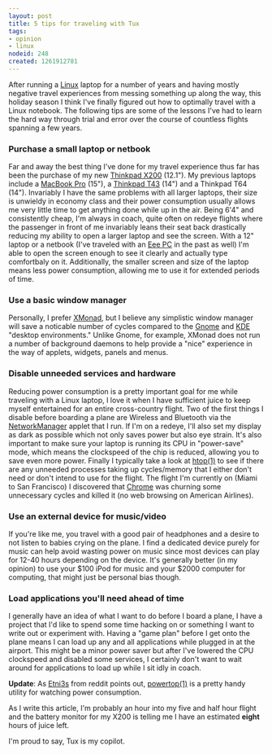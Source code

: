 ```yaml
--- 
layout: post
title: 5 tips for traveling with Tux
tags: 
- opinion
- linux
nodeid: 248
created: 1261912781
---
```

After running a <a id="aptureLink_WzTQaeWnm6" href="http://en.wikipedia.org/wiki/Linux%20%28kernel%29">Linux</a> laptop for a number of years and 
having mostly negative travel experiences from messing something up 
along the way, this holiday season I think I've finally figured 
out how to optimally travel with a Linux notebook. The following tips
are some of the lessons I've had to learn the hard way through trial and 
error over the course of countless flights spanning a few years.

### Purchase a small laptop or netbook 

Far and away the best thing I've done for my travel experience thus far 
has been the purchase of my new <a id="aptureLink_uIjthatTxd" href="http://www.amazon.com/gp/product/B002SG7LX8?tag=apture-20">Thinkpad X200</a> (12.1"). My previous laptops include
a <a id="aptureLink_s6vu8e48ui" href="http://en.wikipedia.org/wiki/MacBook%20Pro">MacBook Pro</a> (15"), a <a id="aptureLink_dnFWnkUnhf" href="http://www.youtube.com/watch?v=3jW1LrmqelA">Thinkpad T43</a> (14") and a Thinkpad T64 (14"). Invariably I have
the same problems with all larger laptops, their size is unwieldy in economy class 
and their power consumption usually allows me very little time to get anything done
while up in the air. Being 6'4" and consistently cheap, I'm always in coach, quite 
often on redeye flights where the passenger in front of me invariably leans their 
seat back drastically reducing my ability to open a larger laptop and see the screen. 
With a 12" laptop or a netbook (I've traveled with an <a id="aptureLink_mU2JeNLHtG" href="http://en.wikipedia.org/wiki/ASUS%20Eee%20PC">Eee PC</a> in the past as well) I'm able 
to open the screen enough to see it clearly and actually type comfortbaly on it. Additionally, 
the smaller screen and size of the laptop means less power consumption, allowing me to 
use it for extended periods of time. 


### Use a basic window manager 

Personally, I prefer <a id="aptureLink_M4NdgfWBrW" href="http://en.wikipedia.org/wiki/Xmonad">XMonad</a>, but I believe any simplistic window manager will save
a noticable number of cycles compared to the <a id="aptureLink_HQAAfwpj0K" href="http://en.wikipedia.org/wiki/GNOME">Gnome</a> and <a id="aptureLink_x1OYbfAPbc" href="http://en.wikipedia.org/wiki/KDE">KDE</a> "desktop environments." 
Unlike Gnome, for example, XMonad does not run a number of background daemons to help
provide a "nice" experience in the way of applets, widgets, panels and menus. 


### Disable unneeded services and hardware

Reducing power consumption is a pretty important goal for me while traveling with 
a Linux laptop, I love it when I have sufficient juice to keep myself entertained 
for an entire cross-country flight. Two of the first things I disable before boarding
a plane are Wireless and Bluetooth via the <a id="aptureLink_HGDfMqRe03" href="http://en.wikipedia.org/wiki/NetworkManager">NetworkManager</a> applet that I run. If I'm on a 
redeye, I'll also set my display as dark as possible which not only saves power but also
eye strain. It's also important to make sure your laptop is running its CPU in "power-save"
mode, which means the clockspeed of the chip is reduced, allowing you to save even more power.
Finally I typically take a look at <a id="aptureLink_OHiPMhRsuG" href="http://en.wikipedia.org/wiki/Htop%20%28Unix%29">htop(1)</a> to see if there are any unneeded processes taking 
up cycles/memory that I either don't need or don't intend to use for the flight. The flight
I'm currently on (Miami to San Francisco) I discovered that <a id="aptureLink_O2QBe4kx4C" href="http://en.wikipedia.org/wiki/Google%20Chrome">Chrome</a> was churning some 
unnecessary cycles and killed it (no web browsing on American Airlines).

### Use an external device for music/video

If you're like me, you travel with a good pair of headphones and a desire to not listen
to babies crying on the plane. I find a dedicated device purely for music can help avoid 
wasting power on music since most devices can play for 12-40 hours depending on the device.
It's generally better (in my opinion) to use your $100 iPod for music and your $2000 computer
for computing, that might just be personal bias though.


### Load applications you'll need ahead of time

I generally have an idea of what I want to do before I board a plane, I have a project
that I'd like to spend some time hacking on or something I want to write out or 
experiment with. Having a "game plan" before I get onto the plane means I can load up
any and all applications while plugged in at the airport. This might be a minor power 
saver but after I've lowered the CPU clockspeed and disabled some services, I certainly
don't want to wait around for applications to load up while I sit idly in coach.


**Update**: As [Etni3s](http://www.reddit.com/user/Etni3s) from reddit points out, <a id="aptureLink_i5FkxIYBZk" href="http://en.wikipedia.org/wiki/PowerTOP">powertop(1)</a> is a pretty handy utility for watching power consumption.


As I write this article, I'm probably an hour into my five and half hour flight and the 
battery monitor for my X200 is telling me I have an estimated **eight** hours of juice 
left. 

I'm proud to say, Tux is my copilot.
